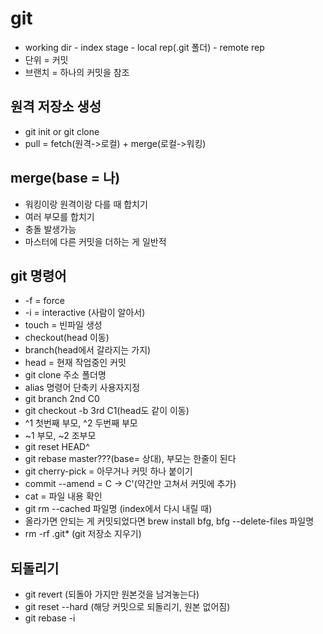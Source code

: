 # git
- working dir - index stage - local rep(.git 폴더) - remote rep
- 단위 = 커밋
- 브랜치 = 하나의 커밋을 참조

## 원격 저장소 생성
- git init or git clone
- pull = fetch(원격->로컬) + merge(로컬->워킹)

## merge(base = 나)
- 워킹이랑 원격이랑 다를 때 합치기
- 여러 부모를 합치기
- 충돌 발생가능
- 마스터에 다른 커밋을 더하는 게 일반적

## git 명령어
- -f = force
- -i = interactive (사람이 알아서)
- touch = 빈파일 생성
- checkout(head 이동)
- branch(head에서 갈라지는 가지)
- head = 현재 작업중인 커밋
- git clone 주소 폴더명
- alias 명령어 단축키 사용자지정
- git branch 2nd C0
- git checkout -b 3rd C1(head도 같이 이동)
- ^1 첫번째 부모, ^2 두번째 부모
- ~1 부모, ~2 조부모
- git reset HEAD^
- git rebase master???(base= 상대), 부모는 한줄이 된다
- git cherry-pick = 아무거나 커밋 하나 붙이기
- commit --amend = C -> C'(약간만 고쳐서 커밋에 추가)
- cat = 파일 내용 확인
- git rm --cached 파일명 (index에서 다시 내릴 때)
- 올라가면 안되는 게 커밋되었다면 brew install bfg, bfg --delete-files 파일명
- rm -rf .git* (git 저장소 지우기)



## 되돌리기
- git revert (되돌아 가지만 원본것을 남겨놓는다)
- git reset --hard (해당 커밋으로 되돌리기, 원본 없어짐)
- git rebase -i

